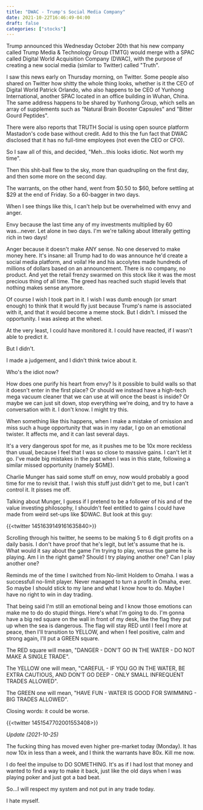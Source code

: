 ```yaml
---
title: "DWAC - Trump's Social Media Company"
date: 2021-10-22T16:46:49-04:00
draft: false
categories: ["stocks"]
---
```


Trump announced this Wednesday October 20th that his new company called Trump Media & Technology Group (TMTG) would merge with a SPAC called Digital World Acquisition Company (DWAC), with the purpose of creating a new social media (similar to Twitter) called "Truth".

I saw this news early on Thursday morning, on Twitter. Some people also shared on Twitter how shitty the whole thing looks, whether is it the CEO of Digital World Patrick Orlando, who also happens to be CEO of Yunhong International, another SPAC located in an office building in Wuhan, China. The same address happens to be shared by Yunhong Group, which sells an array of supplements such as "Natural Brain Booster Capsules" and "Bitter Gourd Peptides".

There were also reports that TRUTH Social is using open source platform Mastadon's code base without credit. Add to this the fun fact that DWAC disclosed that it has no full-time employees (not even the CEO or CFO).

So I saw all of this, and decided, "Meh...this looks idiotic. Not worth my time".

Then this shit-ball flew to the sky, more than quadrupling on the first day, and then some more on the second day.

The warrants, on the other hand, went from $0.50 to $60, before settling at $29 at the end of Friday. So a 60-bagger in two days.

When I see things like this, I can't help but be overwhelmed with envy and anger.

Envy because the last time any of my investments multiplied by 60 was...never. Let alone in two days. I'm we're talking about litterally getting rich in two days!

Anger because it doesn't make ANY sense. No one deserved to make money here. It's insane: all Trump had to do was announce he'd create a social media platform, and voila! He and his accolytes made hundreds of millions of dollars based on an announcement. There is no company, no product. And yet the retail frenzy swarmed on this stock like it was the most precious thing of all time. The greed has reached such stupid levels that nothing makes sense anymore.

Of course I wish I took part in it. I wish I was dumb enough (or smart enough) to think that it would fly just because Trump's name is associated with it, and that it would become a meme stock. But I didn't. I missed the opportunity. I was asleep at the wheel. 

At the very least, I could have monitored it. I could have reacted, if I wasn't able to predict it. 

But I didn't. 

I made a judgement, and I didn't think twice about it.

Who's the idiot now?

How does one purify his heart from envy? Is it possible to build walls so that it doesn't enter in the first place? Or should we instead have a high-tech mega vacuum cleaner that we can use at will once the beast is inside? Or maybe we can just sit down, stop everything we're doing, and try to have a conversation with it. I don't know. I might try this.

When something like this happens, when I make a mistake of omission and miss such a huge opportunity that was in my radar, I go on an emotional twister. It affects me, and it can last several days. 

It's a very dangerous spot for me, as it pushes me to be 10x more reckless than usual, because I feel that I was so close to massive gains. I can't let it go. I've made big mistakes in the past when I was in this state, following a similar missed opportunity (namely $GME). 

Charlie Munger has said some stuff on envy, now would probably a good time for me to revisit that. I wish this stuff just didn't get to me, but I can't control it. It pisses me off. 

Talking about Munger, I guess if I pretend to be a follower of his and of the value investing philosophy, I shouldn't feel entitled to gains I could have made from weird set-ups like $DWAC. But look at this guy:

{{<twitter 1451639149161635840>}}

Scrolling through his twitter, he seems to be making 5 to 6 digit profits on a daily basis. I don't have proof that he's legit, but let's assume that he is. What would it say about the game I'm trying to play, versus the game he is playing. Am I in the right game? Should I try playing another one? Can I play another one?

Reminds me of the time I switched from No-limit Holdem to Omaha. I was a successfull no-limit player. Never managed to turn a profit in Omaha, ever. So maybe I should stick to my lane and what I know how to do. Maybe I have no right to win in day trading. 

That being said I'm still an emotional being and I know those emotions can make me to do do stupid things. Here's what I'm going to do. I'm gonna have a big red square on the wall in front of my desk, like the flag they put up when the sea is dangerous. The flag will stay RED until I feel I more at peace, then I'll transition to YELLOW, and when I feel positive, calm and strong again, I'll put a GREEN square. 

The RED square will mean, "DANGER - DON'T GO IN THE WATER - DO NOT MAKE A SINGLE TRADE". 

The YELLOW one will mean, "CAREFUL - IF YOU GO IN THE WATER, BE EXTRA CAUTIOUS, AND DON'T GO DEEP - ONLY SMALL INFREQUENT TRADES ALLOWED".

The GREEN one will mean, "HAVE FUN - WATER IS GOOD FOR SWIMMING - BIG TRADES ALLOWED".

Closing words: it could be worse.

{{<twitter 1451547702001553408>}}

_Update (2021-10-25)_

The fucking thing has moved even higher pre-market today (Monday). It has now 10x in less than a week, and I think the warrants have 80x. Kill me now.

I do feel the impulse to DO SOMETHING. It's as if I had lost that money and wanted to find a way to make it back, just like the old days when I was playing poker and just got a bad beat.

So...I will respect my system and not put in any trade today. 

I hate myself.